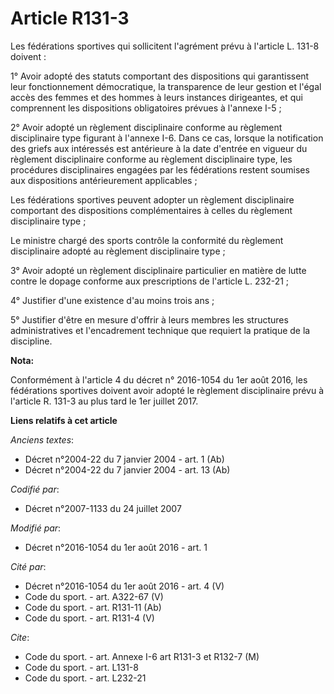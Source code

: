 # Article R131-3

Les fédérations sportives qui sollicitent l'agrément prévu à l'article L. 131-8 doivent : 

1° Avoir adopté des statuts comportant des dispositions qui garantissent leur fonctionnement démocratique, la transparence de
leur gestion et l'égal accès des femmes et des hommes à leurs instances dirigeantes, et qui comprennent les dispositions
obligatoires prévues à l'annexe I-5 ; 

2° Avoir adopté un règlement disciplinaire conforme au règlement disciplinaire type figurant à l'annexe I-6. Dans ce cas,
lorsque la notification des griefs aux intéressés est antérieure à la date d'entrée en vigueur du règlement disciplinaire
conforme au règlement disciplinaire type, les procédures disciplinaires engagées par les fédérations restent soumises aux
dispositions antérieurement applicables ;

Les fédérations sportives peuvent adopter un règlement disciplinaire comportant des dispositions complémentaires à celles du
règlement disciplinaire type ; 

Le ministre chargé des sports contrôle la conformité du règlement disciplinaire adopté au règlement disciplinaire type ; 

3° Avoir adopté un règlement disciplinaire particulier en matière de lutte contre le dopage conforme aux prescriptions de
l'article L. 232-21 ; 

4° Justifier d'une existence d'au moins trois ans ; 

5° Justifier d'être en mesure d'offrir à leurs membres les structures administratives et l'encadrement technique que requiert
la pratique de la discipline.

**Nota:**

Conformément à l'article 4 du décret n° 2016-1054 du 1er août 2016, les fédérations sportives doivent avoir adopté le
règlement disciplinaire prévu à l'article R. 131-3 au plus tard le 1er juillet 2017.

**Liens relatifs à cet article**

_Anciens textes_:

  - Décret n°2004-22 du 7 janvier 2004 - art. 1 (Ab)
  - Décret n°2004-22 du 7 janvier 2004 - art. 13 (Ab)

_Codifié par_:

  - Décret n°2007-1133 du 24 juillet 2007

_Modifié par_:

  - Décret n°2016-1054 du 1er août 2016 - art. 1

_Cité par_:

  - Décret n°2016-1054 du 1er août 2016 - art. 4 (V)
  - Code du sport. - art. A322-67 (V)
  - Code du sport. - art. R131-11 (Ab)
  - Code du sport. - art. R131-4 (V)

_Cite_:

  - Code du sport. - art. Annexe I-6 art R131-3 et R132-7 (M)
  - Code du sport. - art. L131-8
  - Code du sport. - art. L232-21
